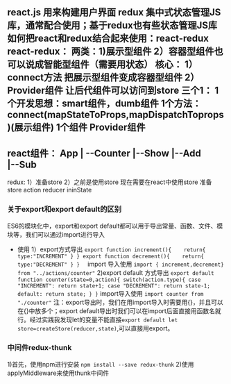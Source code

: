 react.js 用来构建用户界面
redux 集中式状态管理JS库，通常配合使用；基于redux也有些状态管理JS库
如何把react和redux结合起来使用：react-redux
react-redux：
    两类：1)展示型组件
    2）容器型组件也可以说成智能型组件（需要用状态）
    核心：
    1）connect方法 把展示型组件变成容器型组件
    2）Provider组件 让后代组件可以访问到store
    三个1：
        1个开发思想：smart组件，dumb组件
        1个方法：connect(mapStateToProps,mapDispatchToprops)(展示组件)
        1个组件 Provider组件
---------------------------------
react组件：
  App 
    | --Counter
            |--Show 
            |--Add   
            |--Sub    
-------------------
redux:
    1）准备store
    2）之前是使用store 现在需要在react中使用store
准备store
    action reducer ininState
### 关于export和export default的区别
ES6的模块化中，export和export default都可以用于导出常量、函数、文件、模块等，我们可以通过import进行导入
+ 使用
    1）export方式导出
        ```
        export function increment(){   
            return{
                type:"INCREMENT"
            }
        }
        export function decrement(){   
            return{
                type:"DECREMENT"
            }
        }  
        ```
    import 导入使用
    `import { increment,decrement} from "../actions/counter"`
    2)export default 方式导出
        ```
        export default function counter(state=0,action){
            switch(action.type){
                case "INCREMENT":
                    return state+1;
                case "DECREMENT":
                    return state-1;
                default:
                    return state;
            }
        }
        ```
    import导入使用
    `import counter from "./counter"`
注：export导出时，我们在用import导入时需要用{}，并且可以在{}中放多个；export default导出时我们可以在import后面直接用函数名就行。经过实践我发现let的变量不能直接`export default let store=createStore(reducer,state)`,可以直接用export。
### 中间件redux-thunk
1)首先，使用npm进行安装
`npm install --save redux-thunk`
2)使用applyMiddleware来使用thunk中间件

